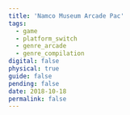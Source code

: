 ```yaml
---
title: 'Namco Museum Arcade Pac'
tags:
  - game
  - platform_switch
  - genre_arcade
  - genre_compilation
digital: false
physical: true
guide: false
pending: false
date: 2018-10-18
permalink: false
---
```


